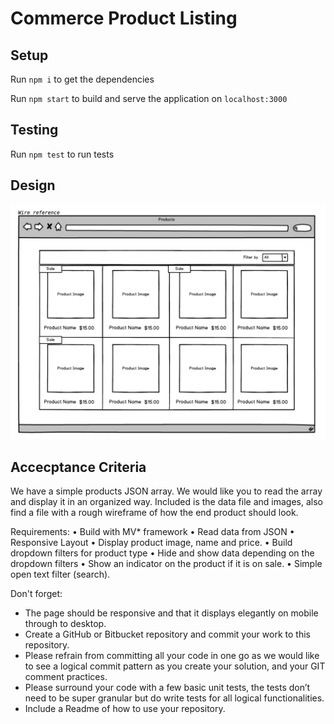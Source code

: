 # Commerce Product Listing

## Setup
Run `npm i` to get the dependencies

Run `npm start` to build and serve the application on `localhost:3000`

## Testing
Run `npm test` to run tests

## Design
![Design](./DESIGN.png "Design reference")

## Accecptance Criteria

We have a simple products JSON array. We would like you to read the array and display it in an organized way. Included is the data file and images, also find a file with a rough wireframe of how the end product should look.

Requirements:
• Build with MV* framework
• Read data from JSON
• Responsive Layout
• Display product image, name and price.
• Build dropdown filters for product type
• Hide and show data depending on the dropdown filters • Show an indicator on the product if it is on sale.
• Simple open text filter (search).

Don't forget:

- The page should be responsive and that it displays elegantly on mobile through to desktop.
- Create a GitHub or Bitbucket repository and commit your work to this repository.
- Please refrain from committing all your code in one go as we would like to see a logical commit pattern as you create your solution, and your GIT comment practices.
- Please surround your code with a few basic unit tests, the tests don’t need to be super granular but do write tests for all logical functionalities.
- Include a Readme of how to use your repository.


